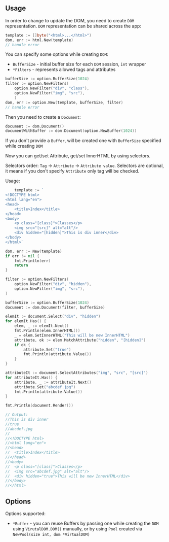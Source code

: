 ## Usage

In order to change to update the DOM, you need to create `DOM` representation. `DOM` representation can be shared across the app: 
```go
template := []byte("<html>...</html>")
dom, err := html.New(template)
// handle error
```
 

You can specify some options while creating `DOM`:
* `BufferSize` - initial buffer size for each `DOM` session, `int` wrapper
* `*Filters` - represents allowed tags and attributes

```go
bufferSize := option.BufferSize(1024)
filter := option.NewFilters(
	option.NewFilter("div", "class"), 
	option.NewFilter("img", "src"),
	)
dom, err := option.New(template, bufferSize, filter)
// handle error
```

Then you need to create a `Document`:
```go
document := dom.Document()
documentWithBuffer := dom.Document(option.NewBuffer(1024))
```
If you don't provide a `Buffer`, will be created one with `BufferSize` specified while creating `DOM`

Now you can get/set Attribute, get/set InnerHTML by using selectors. 

Selectors order: `Tag` -> `Attribute` -> `Attribute value`. Selectors are optional, it means if you don't specify `Attribute` only 
tag will be checked. 

Usage:

```go
	template := `
<!DOCTYPE html>
<html lang="en">
<head>
	<title>Index</title>
</head>
<body>
	<p class="[class]">Classes</p>
	<img src="[src]" alt="alt"/>
	<div hidden="[hidden]">This is div inner</div>
</body>
</html>`

dom, err := New(template)
if err != nil {
    fmt.Println(err)
    return
}

filter := option.NewFilters(
    option.NewFilter("div", "hidden"),
    option.NewFilter("img", "src"),
)

bufferSize := option.BufferSize(1024)
document := dom.Document(filter, bufferSize)

elemIt := document.Select("div", "hidden")
for elemIt.Has() {
    elem, _ := elemIt.Next()
    fmt.Println(elem.InnerHTML())
    _ = elem.SetInnerHTML("This will be new InnerHTML")
    attribute, ok := elem.MatchAttribute("hidden", "[hidden]")
    if ok {
        attribute.Set("true")
        fmt.Println(attribute.Value())
    }
}

attributeIt := document.SelectAttributes("img", "src", "[src]")
for attributeIt.Has() {
    attribute, _ := attributeIt.Next()
    attribute.Set("abcdef.jpg")
    fmt.Println(attribute.Value())
}

fmt.Println(document.Render())

// Output:
//This is div inner
//true
//abcdef.jpg
//
//<!DOCTYPE html>
//<html lang="en">
//<head>
//	<title>Index</title>
//</head>
//<body>
//	<p class="[class]">Classes</p>
//	<img src="abcdef.jpg" alt="alt"/>
//	<div hidden="true">This will be new InnerHTML</div>
//</body>
//</html>
```

## Options
Options supported:
* `*Buffer` - you can reuse Buffers by passing one while creating the `DOM` using `VirutalDOM.DOM()` manually, or by using `Pool` created via `NewPool(size int, dom *VirtualDOM)`